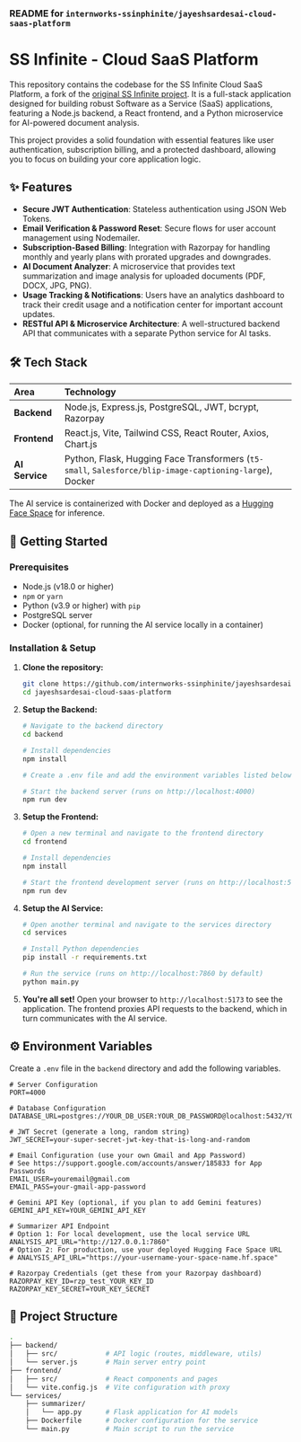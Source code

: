 ### README for `internworks-ssinphinite/jayeshsardesai-cloud-saas-platform`

# SS Infinite - Cloud SaaS Platform

This repository contains the codebase for the SS Infinite Cloud SaaS Platform, a fork of the [original SS Infinite project](https://github.com/JayeshSardesai/Saas-Platform). It is a full-stack application designed for building robust Software as a Service (SaaS) applications, featuring a Node.js backend, a React frontend, and a Python microservice for AI-powered document analysis.

This project provides a solid foundation with essential features like user authentication, subscription billing, and a protected dashboard, allowing you to focus on building your core application logic.

## ✨ Features

* **Secure JWT Authentication**: Stateless authentication using JSON Web Tokens.
* **Email Verification & Password Reset**: Secure flows for user account management using Nodemailer.
* **Subscription-Based Billing**: Integration with Razorpay for handling monthly and yearly plans with prorated upgrades and downgrades.
* **AI Document Analyzer**: A microservice that provides text summarization and image analysis for uploaded documents (PDF, DOCX, JPG, PNG).
* **Usage Tracking & Notifications**: Users have an analytics dashboard to track their credit usage and a notification center for important account updates.
* **RESTful API & Microservice Architecture**: A well-structured backend API that communicates with a separate Python service for AI tasks.

## 🛠️ Tech Stack

| Area | Technology |
| :--- | :--- |
| **Backend** | Node.js, Express.js, PostgreSQL, JWT, bcrypt, Razorpay |
| **Frontend**| React.js, Vite, Tailwind CSS, React Router, Axios, Chart.js |
| **AI Service** | Python, Flask, Hugging Face Transformers (`t5-small`, `Salesforce/blip-image-captioning-large`), Docker |

The AI service is containerized with Docker and deployed as a [Hugging Face Space](https://huggingface.co/spaces) for inference.

## 🚀 Getting Started

### Prerequisites

* Node.js (v18.0 or higher)
* `npm` or `yarn`
* Python (v3.9 or higher) with `pip`
* PostgreSQL server
* Docker (optional, for running the AI service locally in a container)

### Installation & Setup

1.  **Clone the repository:**
    ```bash
    git clone https://github.com/internworks-ssinphinite/jayeshsardesai-cloud-saas-platform.git
    cd jayeshsardesai-cloud-saas-platform
    ```

2.  **Setup the Backend:**
    ```bash
    # Navigate to the backend directory
    cd backend

    # Install dependencies
    npm install

    # Create a .env file and add the environment variables listed below

    # Start the backend server (runs on http://localhost:4000)
    npm run dev
    ```

3.  **Setup the Frontend:**
    ```bash
    # Open a new terminal and navigate to the frontend directory
    cd frontend

    # Install dependencies
    npm install

    # Start the frontend development server (runs on http://localhost:5173)
    npm run dev
    ```

4.  **Setup the AI Service:**
    ```bash
    # Open another terminal and navigate to the services directory
    cd services

    # Install Python dependencies
    pip install -r requirements.txt

    # Run the service (runs on http://localhost:7860 by default)
    python main.py
    ```

5.  **You're all set!** Open your browser to `http://localhost:5173` to see the application. The frontend proxies API requests to the backend, which in turn communicates with the AI service.

## ⚙️ Environment Variables

Create a `.env` file in the `backend` directory and add the following variables.

```env
# Server Configuration
PORT=4000

# Database Configuration
DATABASE_URL=postgres://YOUR_DB_USER:YOUR_DB_PASSWORD@localhost:5432/YOUR_DB_NAME

# JWT Secret (generate a long, random string)
JWT_SECRET=your-super-secret-jwt-key-that-is-long-and-random

# Email Configuration (use your own Gmail and App Password)
# See https://support.google.com/accounts/answer/185833 for App Passwords
EMAIL_USER=youremail@gmail.com
EMAIL_PASS=your-gmail-app-password

# Gemini API Key (optional, if you plan to add Gemini features)
GEMINI_API_KEY=YOUR_GEMINI_API_KEY

# Summarizer API Endpoint
# Option 1: For local development, use the local service URL
ANALYSIS_API_URL="http://127.0.0.1:7860"
# Option 2: For production, use your deployed Hugging Face Space URL
# ANALYSIS_API_URL="https://your-username-your-space-name.hf.space"

# Razorpay Credentials (get these from your Razorpay dashboard)
RAZORPAY_KEY_ID=rzp_test_YOUR_KEY_ID
RAZORPAY_KEY_SECRET=YOUR_KEY_SECRET
```

## 📁 Project Structure
```bash
.
├── backend/
│   ├── src/            # API logic (routes, middleware, utils)
│   └── server.js       # Main server entry point
├── frontend/
│   ├── src/            # React components and pages
│   └── vite.config.js  # Vite configuration with proxy
└── services/
    ├── summarizer/
    │   └── app.py      # Flask application for AI models
    ├── Dockerfile      # Docker configuration for the service
    └── main.py         # Main script to run the service
```